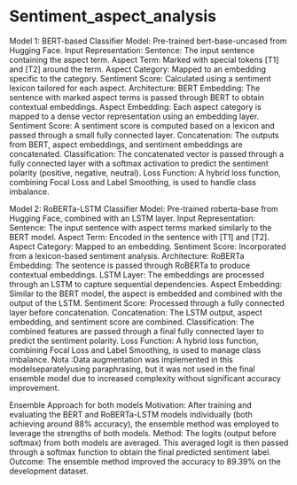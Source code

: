 # Sentiment_aspect_analysis

Model 1: BERT-based Classifier
    Model: Pre-trained bert-base-uncased from Hugging Face.
    Input Representation:
        Sentence: The input sentence containing the aspect term.
        Aspect Term: Marked with special tokens [T1] and [T2] around the term.
        Aspect Category: Mapped to an embedding specific to the category.
        Sentiment Score: Calculated using a sentiment lexicon tailored for each aspect.
    Architecture:
        BERT Embedding: The sentence with marked aspect terms is passed through BERT to obtain contextual embeddings.
        Aspect Embedding: Each aspect category is mapped to a dense vector representation using an embedding layer.
        Sentiment Score: A sentiment score is computed based on a lexicon and passed through a small fully connected layer.
        Concatenation: The outputs from BERT, aspect embeddings, and sentiment embeddings are concatenated.
        Classification: The concatenated vector is passed through a fully connected layer with a softmax activation to predict the sentiment polarity (positive, negative, neutral).
        Loss Function: A hybrid loss function, combining Focal Loss and Label Smoothing, is used to handle class imbalance.




Model 2: RoBERTa-LSTM Classifier
    Model: Pre-trained roberta-base from Hugging Face, combined with an LSTM layer.
    Input Representation:
        Sentence: The input sentence with aspect terms marked similarly to the BERT model.
        Aspect Term: Encoded in the sentence with [T1] and [T2].
        Aspect Category: Mapped to an embedding.
        Sentiment Score: Incorporated from a lexicon-based sentiment analysis.
    Architecture:
    RoBERTa Embedding: The sentence is passed through RoBERTa to produce contextual embeddings.
    LSTM Layer: The embeddings are processed through an LSTM to capture sequential dependencies.
    Aspect Embedding: Similar to the BERT model, the aspect is embedded and combined with the output of the LSTM.
    Sentiment Score: Processed through a fully connected layer before concatenation.
    Concatenation: The LSTM output, aspect embedding, and sentiment score are combined.
    Classification: The combined features are passed through a final fully connected layer to predict the sentiment polarity.
    Loss Function: A hybrid loss function, combining Focal Loss and Label Smoothing, is used to manage class imbalance.
Nota :Data augmentation was implemented in this modelseparatelyusing paraphrasing, but it was not used in the final ensemble model due to increased complexity without significant accuracy improvement.





Ensemble Approach for both models
    Motivation: After training and evaluating the BERT and RoBERTa-LSTM models individually (both achieving around 88% accuracy), the ensemble method was employed to leverage the strengths of both models.
    Method: The logits (output before softmax) from both models are averaged. This averaged logit is then passed through a softmax function to obtain the final predicted sentiment label.
    Outcome: The ensemble method improved the accuracy to 89.39% on the development dataset.

